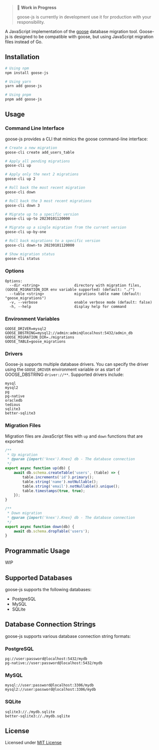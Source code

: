 > 🚧 **Work in Progress**
>
> goose-js is currently in development use it for production with your responsibility.

A JavaScript implementation of the [goose](https://github.com/pressly/goose) database migration tool. Goose-js is
designed to be compatible with goose, but using JavaScript migration files instead of Go.

## Installation

```bash
# Using npm
npm install goose-js

# Using yarn
yarn add goose-js

# Using pnpm
pnpm add goose-js
```

## Usage

### Command Line Interface

goose-js provides a CLI that mimics the goose command-line interface:

```bash
# Create a new migration
goose-cli create add_users_table

# Apply all pending migrations
goose-cli up

# Apply only the next 2 migrations
goose-cli up 2

# Roll back the most recent migration
goose-cli down

# Roll back the 3 most recent migrations
goose-cli down 3

# Migrate up to a specific version
goose-cli up-to 20230101120000

# Migrate up a single migration from the current version
goose-cli up-by-one

# Roll back migrations to a specific version
goose-cli down-to 20230101120000

# Show migration status
goose-cli status
```

### Options

```
Options:
  --dir <string>                directory with migration files, (GOOSE_MIGRATION_DIR env variable supported) (default: "./")
  --table <string>              migrations table name (default: "goose_migrations")
  -v, --verbose                 enable verbose mode (default: false)
  -h, --help                    display help for command
```

### Environment Variables

```
GOOSE_DRIVER=mysql2
GOOSE_DBSTRING=mysql2://admin:admin@localhost:5432/admin_db
GOOSE_MIGRATION_DIR=./migrations
GOOSE_TABLE=goose_migrations
```

### Drivers

Goose-js supports multiple database drivers. You can specify the driver using the `GOOSE_DRIVER` environment variable or
as start of GOOSE_DBSTRING `driver://**`. Supported drivers include:

```
mysql
mysql2
pg
pg-native
oracledb
tedious
sqlite3
better-sqlite3
```

### Migration Files

Migration files are JavaScript files with `up` and `down` functions that are exported:

```javascript
/**
 * Up migration
 * @param {import('knex').Knex} db - The database connection
 */
export async function up(db) {
    await db.schema.createTable('users', (table) => {
        table.increments('id').primary();
        table.string('name').notNullable();
        table.string('email').notNullable().unique();
        table.timestamps(true, true);
    });
}

/**
 * Down migration
 * @param {import('knex').Knex} db - The database connection
 */
export async function down(db) {
    await db.schema.dropTable('users');
}
```

## Programmatic Usage

WIP

## Supported Databases

goose-js supports the following databases:

- PostgreSQL
- MySQL
- SQLite

## Database Connection Strings

goose-js supports various database connection string formats:

### PostgreSQL

```
pg://user:password@localhost:5432/mydb
pg-native://user:password@localhost:5432/mydb
```

### MySQL

```
mysql://user:password@localhost:3306/mydb
mysql2://user:password@localhost:3306/mydb
```

### SQLite

```
sqlite3://./mydb.sqlite
better-sqlite3://./mydb.sqlite
```

## License

Licensed under [MIT License](./LICENSE)
